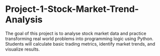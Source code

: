 # Project-1-Stock-Market-Trend-Analysis
The goal of this project is to analyse stock market data and practice transforming real world problems into programming logic using Python. Students will calculate basic  trading metrics, identify market trends, and visualize results. 
